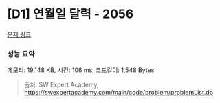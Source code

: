 # [D1] 연월일 달력 - 2056 

[문제 링크](https://swexpertacademy.com/main/code/problem/problemDetail.do?contestProbId=AV5QLkdKAz4DFAUq) 

### 성능 요약

메모리: 19,148 KB, 시간: 106 ms, 코드길이: 1,548 Bytes



> 출처: SW Expert Academy, https://swexpertacademy.com/main/code/problem/problemList.do